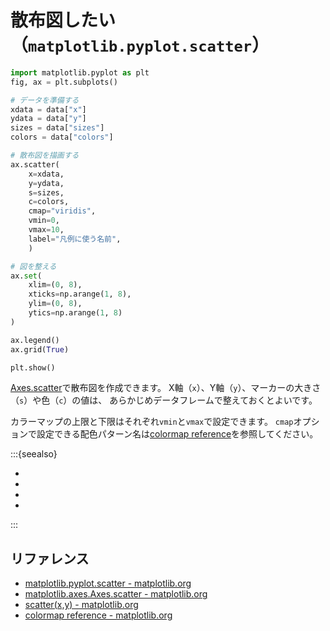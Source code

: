 # 散布図したい（``matplotlib.pyplot.scatter``）

```python
import matplotlib.pyplot as plt
fig, ax = plt.subplots()

# データを準備する
xdata = data["x"]
ydata = data["y"]
sizes = data["sizes"]
colors = data["colors"]

# 散布図を描画する
ax.scatter(
    x=xdata,
    y=ydata,
    s=sizes,
    c=colors,
    cmap="viridis",
    vmin=0,
    vmax=10,
    label="凡例に使う名前",
    )

# 図を整える
ax.set(
    xlim=(0, 8),
    xticks=np.arange(1, 8),
    ylim=(0, 8),
    ytics=np.arange(1, 8)
)

ax.legend()
ax.grid(True)

plt.show()
```

[Axes.scatter](https://matplotlib.org/stable/api/_as_gen/matplotlib.axes.Axes.scatter.html)で散布図を作成できます。
X軸（``x``）、Y軸（``y``）、マーカーの大きさ（``s``）や色（``c``）の値は、
あらかじめデータフレームで整えておくとよいです。

カラーマップの上限と下限はそれぞれ``vmin``と``vmax``で設定できます。
``cmap``オプションで設定できる配色パターン名は[colormap reference](https://matplotlib.org/stable/gallery/color/colormap_reference.html)を参照してください。

:::{seealso}

- [](../altair/altair-scatter.md)
- [](../hvplot/hvplot-scatter.md)
- [](../pandas/pandas-plot-scatter.md)
- [](../plotly/plotly-scatter.md)

:::

## リファレンス

- [matplotlib.pyplot.scatter - matplotlib.org](https://matplotlib.org/stable/api/_as_gen/matplotlib.pyplot.scatter.html)
- [matplotlib.axes.Axes.scatter - matplotlib.org](https://matplotlib.org/stable/api/_as_gen/matplotlib.axes.Axes.scatter.html)
- [scatter(x,y) - matplotlib.org](https://matplotlib.org/stable/plot_types/basic/scatter_plot.html)
- [colormap reference - matplotlib.org](https://matplotlib.org/stable/gallery/color/colormap_reference.html)
